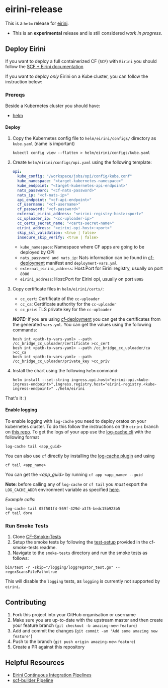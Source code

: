 # eirini-release

This is a `helm` release for [eirini](https://code.cloudfoundry.org/eirini).

- This is an **experimental** release and is still considered _work in progress_.

## Deploy Eirini

If you want to deploy a full containerized CF (`SCF`) with `Eirini` you should follow the [SCF + Eirini documentation](./scf/README.md)

If you want to deploy _only_ Eirini on a Kube cluster, you can follow the instruction below:

### Prereqs

Beside a Kubernetes cluster you should have:

- [helm](https://github.com/kubernetes/helm/blob/master/docs/install.md)

#### Deploy

1. Copy the Kubernetes config file to `helm/eirini/configs/` directory as `kube.yaml` (name is important)

    ```console
    kubectl config view --flatten > helm/eirini/configs/kube.yaml
    ```

1. Create `helm/eirini/configs/opi.yaml` using the following template:

    ```yaml
    opi:
      kube_config: "/workspace/jobs/opi/config/kube.conf"
      kube_namespace: "<target-kubernetes-namespace>"
      kube_endpoint: "<target-kubernetes-api-endpoint>"
      nats_password: "<cf-nats-password>"
      nats_ip: "<cf-nats-ip>"
      api_endpoint: "<cf-api-endpoint>"
      cf_username: "<cf-username>"
      cf_password: "<cf-password>"
      external_eirini_address: "<eirini-registry-host>:<port>"
      cc_uploader_ip: "<cc-uploader-ip>"
      cc_certs_secret_name: "<certs-secret-name>"
      eirini_address: "<eirini-opi-host>:<port>"
      skip_ssl_validation: <true | false>
      insecure_skip_verify: <true | false>
    ```

    - `kube_namespace`: Namespace where CF apps are going to be deployed by OPI
    - `nats_password and nats_ip`: Nats information can be found in [cf-deployment](https://github.com/cloudfoundry/cf-deployment) manifest and `deployment-vars.yml`
    - `external_eirini_address`: Host:Port for Eirini registry, usually on port `8080`
    - `eirini_address`: Host:Port for Eirini opi, usually on port `8085`
1. Copy certificate files in `helm/eirini/certs/`:
    - `cc_cert`: Certificate of the `cc-uploader`
    - `cc_ca`: Certificate authority for the `cc-uploader`
    - `cc_priv`: TLS private key for the `cc-uploader`

    _**NOTE:**_ If you are using [cf-deployment](https://github.com/cloudfoundry/cf-deployment) you can get the certificates from the generated `vars.yml`. You can get the values using the following commands:

    ```console
    bosh int <path-to-vars-yaml> --path /cc_bridge_cc_uploader/certificate >cc_cert
    bosh int <path-to-vars-yaml> --path /cc_bridge_cc_uploader/ca >cc_ca
    bosh int <path-to-vars-yaml> --path /cc_bridge_cc_uploader/private_key >cc_priv
    ```

1. Install the chart using the following `helm` command:

    ```console
    helm install --set-string ingress.opi.host="eirini-opi.<kube-ingress-endpoint>",ingress.registry.host="eirini-registry.<kube-ingress-endpoint>" ./helm/eirini
    ```

That's it :)

#### Enable logging

To enable logging with `log-cache` you need to deploy oratos on your kubernetes cluster. To do this follow the instructions on the `eirini` branch on [this repo](https://github.com/gdankov/oratos-deployment/tree/eirini). To get the logs of your app use the [log-cache cli](https://github.com/cloudfoundry/log-cache-cli#stand-alone-cli) with the following format

```console
log-cache tail <app_guid>
```

You can also use `cf` directly by installing the [log-cache plugin](https://github.com/cloudfoundry/log-cache-cli#installing-plugin) and using

```console
cf tail <app_name>
```

You can get the _<app_guid>_ by running `cf app <app_name> --guid`

**Note**: before calling any of `log-cache` or `cf tail` you *must* export the `LOG_CACHE_ADDR` environment variable as specified [here](https://github.com/gdankov/oratos-deployment/tree/eirini#accessing-logs-via-logcache).

_Example calls_:

```console
log-cache tail 05f501f4-569f-429d-a3f5-bedc15b923b5
cf tail dora
```

### Run Smoke Tests

1. Clone [CF-Smoke-Tests](https://github.com/cloudfoundry/cf-smoke-tests)
1. Setup the smoke tests by following the [test-setup](https://github.com/cloudfoundry/cf-smoke-tests#test-setup) provided in the cf-smoke-tests readme.
1. Navigate to the `smoke-tests` directory and run the smoke tests as follows:

  ```console
  bin/test -r -skip="/logging/loggregator_test.go" --regexScansFilePath=true
  ```

  This will disable the `logging` tests, as `logging` is currently not supported by `eirini`.

## Contributing

1. Fork this project into your GitHub organisation or username
1. Make sure you are up-to-date with the upstream master and then create your feature branch (`git checkout -b amazing-new-feature`)
1. Add and commit the changes (`git commit -am 'Add some amazing new feature'`)
1. Push to the branch (`git push origin amazing-new-feature`)
1. Create a PR against this repository

## Helpful Resources
* [Eirini Continuous Integration Pipelines](https://ci.flintstone.cf.cloud.ibm.com/teams/eirini/pipelines/ci)
* [scf-builder Pipeline](https://ci.flintstone.cf.cloud.ibm.com/teams/eirini/pipelines/scf-builder)
